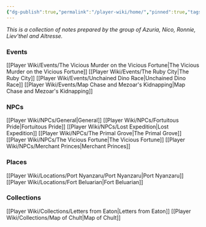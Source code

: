```yaml
---
{"dg-publish":true,"permalink":"/player-wiki/home/","pinned":true,"tags":["gardenEntry"],"noteIcon":""}
---
```


*This is a collection of notes prepared by the group of Azuria, Nico, Ronnie, Liev'thel and Altresse.*


### Events
[[Player Wiki/Events/The Vicious Murder on the Vicious Fortune\|The Vicious Murder on the Vicious Fortune]]
[[Player Wiki/Events/The Ruby City\|The Ruby City]]
[[Player Wiki/Events/Unchained Dino Race\|Unchained Dino Race]]
[[Player Wiki/Events/Map Chase and Mezoar's Kidnapping\|Map Chase and Mezoar's Kidnapping]]

### NPCs
[[Player Wiki/NPCs/General\|General]]
[[Player Wiki/NPCs/Fortuitous Pride\|Fortuitous Pride]]
[[Player Wiki/NPCs/Lost Expedition\|Lost Expedition]]
[[Player Wiki/NPCs/The Primal Grove\|The Primal Grove]]
[[Player Wiki/NPCs/The Vicious Fortune\|The Vicious Fortune]]
[[Player Wiki/NPCs/Merchant Princes\|Merchant Princes]]

### Places
[[Player Wiki/Locations/Port Nyanzaru/Port Nyanzaru\|Port Nyanzaru]]
[[Player Wiki/Locations/Fort Beluarian\|Fort Beluarian]]

### Collections
[[Player Wiki/Collections/Letters from Eaton\|Letters from Eaton]]
[[Player Wiki/Collections/Map of Chult\|Map of Chult]]


